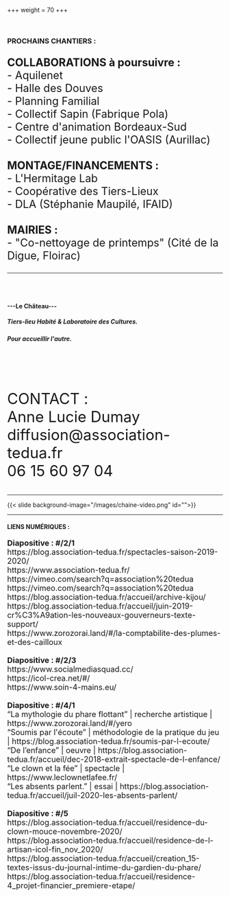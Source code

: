 +++
weight = 70
+++

<br>

### PROCHAINS CHANTIERS :


<p style="font-size:25px;text-align:left;"><strong>COLLABORATIONS à poursuivre :</strong><br>
- Aquilenet<br>
- Halle des Douves<br>
- Planning Familial<br>
- Collectif Sapin (Fabrique Pola)<br>
- Centre d'animation Bordeaux-Sud<br>
- Collectif jeune public l'OASIS (Aurillac)<br><br>
<strong>MONTAGE/FINANCEMENTS :</strong><br>
- L'Hermitage Lab<br>
- Coopérative des Tiers-Lieux<br>
- DLA (Stéphanie Maupilé, IFAID)<br><br>
<strong>MAIRIES :</strong><br>
- "Co-nettoyage de printemps" (Cité de la Digue, Floirac)<br>
</p>

---

<br><br>

#### ---Le Château---
##### Tiers-lieu Habité & Laboratoire des Cultures.  
##### Pour accueillir l'autre.
<!--p style="font-size:50px;" class="orange"> | |</p-->

<br><br><br>

<p style="font-size:35px;">CONTACT : <br>Anne Lucie Dumay<br>
diffusion@association-tedua.fr<br>
06 15 60 97 04</p>

---

{{< slide background-image="/images/chaine-video.png" id="">}}

---

#### LIENS NUMÉRIQUES :

<p style="font-size:18px;text-align:left;">
<strong>Diapositive : #/2/1</strong><br>
https://blog.association-tedua.fr/spectacles-saison-2019-2020/<br>
https://www.association-tedua.fr/<br>
https://vimeo.com/search?q=association%20tedua<br>
https://vimeo.com/search?q=association%20tedua<br>
https://blog.association-tedua.fr/accueil/archive-kijou/<br>
https://blog.association-tedua.fr/accueil/juin-2019-cr%C3%A9ation-les-nouveaux-gouverneurs-texte-support/<br>
https://www.zorozorai.land/#/la-comptabilite-des-plumes-et-des-cailloux<br><br>
<strong>Diapositive : #/2/3</strong><br>
https://www.socialmediasquad.cc/<br>
https://icol-crea.net/#/<br>
https://www.soin-4-mains.eu/<br><br>
<strong>Diapositive : #/4/1</strong><br>
“La mythologie du phare flottant” | recherche artistique |
https://www.zorozorai.land/#/yero<br>
“Soumis par l'écoute” | méthodologie de la pratique du jeu |
https://blog.association-tedua.fr/soumis-par-l-ecoute/<br>
“De l’enfance” | oeuvre | https://blog.association-tedua.fr/accueil/dec-2018-extrait-spectacle-de-l-enfance/ <br>
“Le clown et la fée” | spectacle |
https://www.leclownetlafee.fr/<br>
“Les absents parlent.” | essai |
https://blog.association-tedua.fr/accueil/juil-2020-les-absents-parlent/<br><br>
<strong>Diapositive : #/5</strong><br>
https://blog.association-tedua.fr/accueil/residence-du-clown-mouce-novembre-2020/<br>
https://blog.association-tedua.fr/accueil/residence-de-l-artisan-icol-fin_nov_2020/<br>
https://blog.association-tedua.fr/accueil/creation_15-textes-issus-du-journal-intime-du-gardien-du-phare/<br>
https://blog.association-tedua.fr/accueil/residence-4_projet-financier_premiere-etape/
</p>
